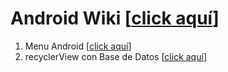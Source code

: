 # Android Wiki [[click aquí](https://github.com/dwimLacayo/menu-android/wiki)]
1.  Menu Android [[click aquí](https://github.com/dwimLacayo/menu-android/wiki/Menu-Android)]
2.  recyclerView con Base de Datos [[click aquí](https://github.com/dwimLacayo/menu-android/wiki/recyclerView-con-Base-de-Datos)]
